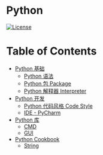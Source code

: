 # Python

[![License](https://img.shields.io/badge/license-Apache%202-4EB1BA.svg)](https://www.apache.org/licenses/LICENSE-2.0.html)

Table of Contents
=================

   * [<a href="PyBasics/README.md">Python 基础</a>](#python-基础)
      * [<a href="PyBasics/Grammar.md">Python 语法</a>](#python-语法)
      * [<a href="PyBasics/Grammar.md">Python 包 Package</a>](#python-包-package)
      * [<a href="PyBasics/Package.md">Python 解释器 Interpreter</a>](#python-解释器-interpreter)
   * [<a href="PyDev/README.md">Python 开发</a>](#python-开发)
      * [<a href="_dev/CodeStyle.md">Python 代码风格 Code Style</a>](#python-代码风格-code-style)
      * [<a href="_dev/PyCharm.md">IDE - PyCharm</a>](#ide---pycharm)
   * [<a href="PyLibs/README.md">Python 库</a>](#python-库)
      * [CMD](#cmd)
      * [GUI](#gui)
   * [Python Cookbook](#python-cookbook)
      * [<a href="PyCookbook/String.md">String</a>](#string)
      